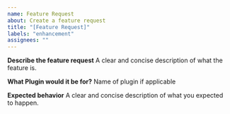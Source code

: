 ```yaml
---
name: Feature Request
about: Create a feature request
title: "[Feature Request]"
labels: "enhancement"
assignees: ""
---
```


**Describe the feature request** A clear and concise description of what the feature is.

**What Plugin would it be for?** Name of plugin if applicable

**Expected behavior** A clear and concise description of what you expected to happen.
